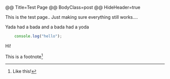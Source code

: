 @@ Title=Test Page
@@ BodyClass=post
@@ HideHeader=true

This is the test page.. Just making sure everything still works....

Yada had a bada and a bada had a yoda

```javascript
	console.log("hello");
```

Hi!

This is a footnote[^1]

[^1]: Like this!